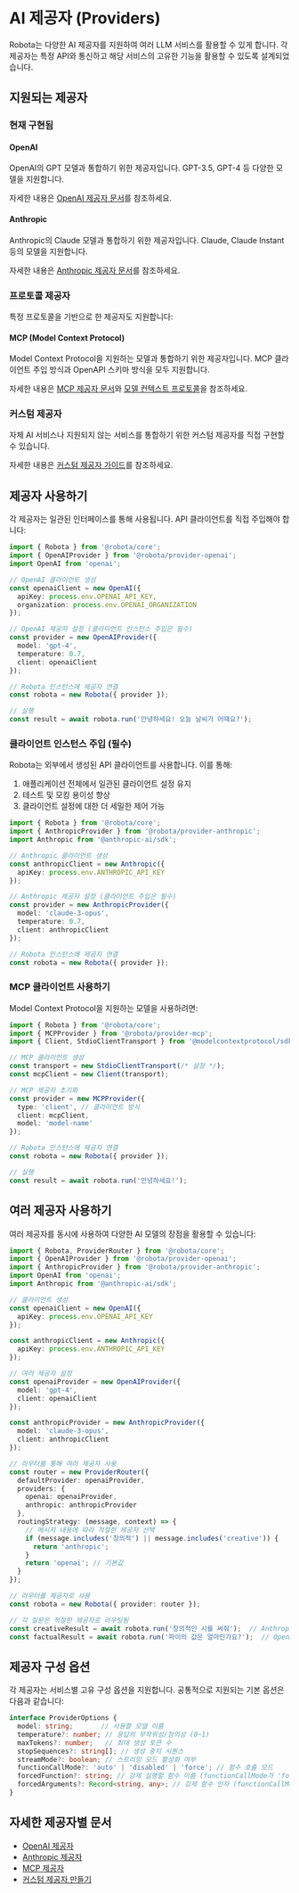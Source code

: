 # AI 제공자 (Providers)

Robota는 다양한 AI 제공자를 지원하여 여러 LLM 서비스를 활용할 수 있게 합니다. 각 제공자는 특정 API와 통신하고 해당 서비스의 고유한 기능을 활용할 수 있도록 설계되었습니다.

## 지원되는 제공자

### 현재 구현됨

#### OpenAI

OpenAI의 GPT 모델과 통합하기 위한 제공자입니다. GPT-3.5, GPT-4 등 다양한 모델을 지원합니다.

자세한 내용은 [OpenAI 제공자 문서](providers/openai.md)를 참조하세요.

#### Anthropic

Anthropic의 Claude 모델과 통합하기 위한 제공자입니다. Claude, Claude Instant 등의 모델을 지원합니다.

자세한 내용은 [Anthropic 제공자 문서](providers/anthropic.md)를 참조하세요.

### 프로토콜 제공자

특정 프로토콜을 기반으로 한 제공자도 지원합니다:

#### MCP (Model Context Protocol)

Model Context Protocol을 지원하는 모델과 통합하기 위한 제공자입니다. MCP 클라이언트 주입 방식과 OpenAPI 스키마 방식을 모두 지원합니다.

자세한 내용은 [MCP 제공자 문서](protocols/mcp-provider.md)와 [모델 컨텍스트 프로토콜](protocols/model-context-protocol.md)을 참조하세요.

### 커스텀 제공자

자체 AI 서비스나 지원되지 않는 서비스를 통합하기 위한 커스텀 제공자를 직접 구현할 수 있습니다.

자세한 내용은 [커스텀 제공자 가이드](providers/custom.md)를 참조하세요.

## 제공자 사용하기

각 제공자는 일관된 인터페이스를 통해 사용됩니다. API 클라이언트를 직접 주입해야 합니다:

```typescript
import { Robota } from '@robota/core';
import { OpenAIProvider } from '@robota/provider-openai';
import OpenAI from 'openai';

// OpenAI 클라이언트 생성
const openaiClient = new OpenAI({
  apiKey: process.env.OPENAI_API_KEY,
  organization: process.env.OPENAI_ORGANIZATION
});

// OpenAI 제공자 설정 (클라이언트 인스턴스 주입은 필수)
const provider = new OpenAIProvider({
  model: 'gpt-4',
  temperature: 0.7,
  client: openaiClient
});

// Robota 인스턴스에 제공자 연결
const robota = new Robota({ provider });

// 실행
const result = await robota.run('안녕하세요! 오늘 날씨가 어때요?');
```

### 클라이언트 인스턴스 주입 (필수)

Robota는 외부에서 생성된 API 클라이언트를 사용합니다. 이를 통해:

1. 애플리케이션 전체에서 일관된 클라이언트 설정 유지
2. 테스트 및 모킹 용이성 향상
3. 클라이언트 설정에 대한 더 세밀한 제어 가능

```typescript
import { Robota } from '@robota/core';
import { AnthropicProvider } from '@robota/provider-anthropic';
import Anthropic from '@anthropic-ai/sdk';

// Anthropic 클라이언트 생성
const anthropicClient = new Anthropic({
  apiKey: process.env.ANTHROPIC_API_KEY
});

// Anthropic 제공자 설정 (클라이언트 주입은 필수)
const provider = new AnthropicProvider({
  model: 'claude-3-opus',
  temperature: 0.7,
  client: anthropicClient
});

// Robota 인스턴스에 제공자 연결
const robota = new Robota({ provider });
```

### MCP 클라이언트 사용하기

Model Context Protocol을 지원하는 모델을 사용하려면:

```typescript
import { Robota } from '@robota/core';
import { MCPProvider } from '@robota/provider-mcp';
import { Client, StdioClientTransport } from '@modelcontextprotocol/sdk';

// MCP 클라이언트 생성
const transport = new StdioClientTransport(/* 설정 */);
const mcpClient = new Client(transport);

// MCP 제공자 초기화
const provider = new MCPProvider({
  type: 'client', // 클라이언트 방식
  client: mcpClient,
  model: 'model-name'
});

// Robota 인스턴스에 제공자 연결
const robota = new Robota({ provider });

// 실행
const result = await robota.run('안녕하세요!');
```

## 여러 제공자 사용하기

여러 제공자를 동시에 사용하여 다양한 AI 모델의 장점을 활용할 수 있습니다:

```typescript
import { Robota, ProviderRouter } from '@robota/core';
import { OpenAIProvider } from '@robota/provider-openai';
import { AnthropicProvider } from '@robota/provider-anthropic';
import OpenAI from 'openai';
import Anthropic from '@anthropic-ai/sdk';

// 클라이언트 생성
const openaiClient = new OpenAI({
  apiKey: process.env.OPENAI_API_KEY
});

const anthropicClient = new Anthropic({
  apiKey: process.env.ANTHROPIC_API_KEY
});

// 여러 제공자 설정
const openaiProvider = new OpenAIProvider({
  model: 'gpt-4',
  client: openaiClient
});

const anthropicProvider = new AnthropicProvider({
  model: 'claude-3-opus',
  client: anthropicClient
});

// 라우터를 통해 여러 제공자 사용
const router = new ProviderRouter({
  defaultProvider: openaiProvider,
  providers: {
    openai: openaiProvider,
    anthropic: anthropicProvider
  },
  routingStrategy: (message, context) => {
    // 메시지 내용에 따라 적절한 제공자 선택
    if (message.includes('창의적') || message.includes('creative')) {
      return 'anthropic';
    }
    return 'openai'; // 기본값
  }
});

// 라우터를 제공자로 사용
const robota = new Robota({ provider: router });

// 각 질문은 적절한 제공자로 라우팅됨
const creativeResult = await robota.run('창의적인 시를 써줘');  // Anthropic으로 라우팅
const factualResult = await robota.run('파이의 값은 얼마인가요?');  // OpenAI로 라우팅
```

## 제공자 구성 옵션

각 제공자는 서비스별 고유 구성 옵션을 지원합니다. 공통적으로 지원되는 기본 옵션은 다음과 같습니다:

```typescript
interface ProviderOptions {
  model: string;       // 사용할 모델 이름
  temperature?: number; // 응답의 무작위성/창의성 (0~1)
  maxTokens?: number;   // 최대 생성 토큰 수
  stopSequences?: string[]; // 생성 중지 시퀀스
  streamMode?: boolean; // 스트리밍 모드 활성화 여부
  functionCallMode?: 'auto' | 'disabled' | 'force'; // 함수 호출 모드
  forcedFunction?: string; // 강제 실행할 함수 이름 (functionCallMode가 'force'인 경우)
  forcedArguments?: Record<string, any>; // 강제 함수 인자 (functionCallMode가 'force'인 경우)
}
```

## 자세한 제공자별 문서

- [OpenAI 제공자](providers/openai.md)
- [Anthropic 제공자](providers/anthropic.md)
- [MCP 제공자](protocols/mcp-provider.md)
- [커스텀 제공자 만들기](providers/custom.md) 